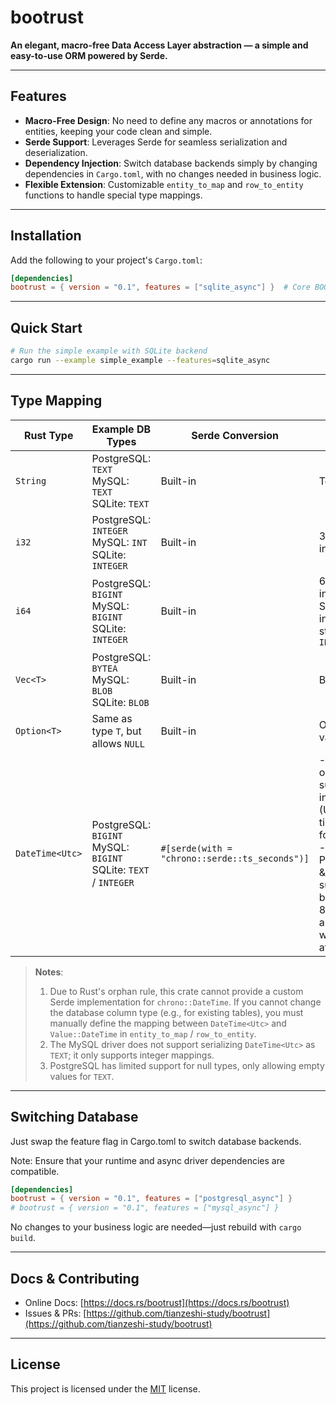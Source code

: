 # bootrust

**An elegant, macro-free Data Access Layer abstraction — a simple and easy-to-use ORM powered by Serde.**

---

## Features

* **Macro-Free Design**: No need to define any macros or annotations for entities, keeping your code clean and simple.
* **Serde Support**: Leverages Serde for seamless serialization and deserialization.
* **Dependency Injection**: Switch database backends simply by changing dependencies in `Cargo.toml`, with no changes needed in business logic.
* **Flexible Extension**: Customizable `entity_to_map` and `row_to_entity` functions to handle special type mappings.

---

## Installation

Add the following to your project's `Cargo.toml`:

```toml
[dependencies]
bootrust = { version = "0.1", features = ["sqlite_async"] }  # Core BOOTrust library with async sqlite support 
```

---

## Quick Start

```sh
# Run the simple example with SQLite backend
cargo run --example simple_example --features=sqlite_async
```

---

## Type Mapping

| Rust Type       | Example DB Types                                                      | Serde Conversion                               | Notes                                                                                                                                            |
| --------------- | --------------------------------------------------------------------- | ---------------------------------------------- | ------------------------------------------------------------------------------------------------------------------------------------------------ |
| `String`        | PostgreSQL: `TEXT`<br>MySQL: `TEXT`<br>SQLite: `TEXT`                 | Built-in | Text type                                                                                                                                        |
| `i32`           | PostgreSQL: `INTEGER`<br>MySQL: `INT`<br>SQLite: `INTEGER`            | Built-in | 32-bit integer                                                                                                                                   |
| `i64`           | PostgreSQL: `BIGINT`<br>MySQL: `BIGINT`<br>SQLite: `INTEGER`          | Built-in                                           | 64-bit integer; all SQLite integers are stored as `INTEGER`                                                                                      |
| `Vec<T>`        | PostgreSQL: `BYTEA`<br>MySQL: `BLOB`<br>SQLite: `BLOB`                | Built-in                                           | Binary data                                                                                                                                      |
| `Option<T>`     | Same as type `T`, but allows `NULL`                                   | Built-in                                           | Optional value                                                                                                                                   |
| `DateTime<Utc>` | PostgreSQL: `BIGINT`<br>MySQL: `BIGINT`<br>SQLite: `TEXT` / `INTEGER` | `#[serde(with = "chrono::serde::ts_seconds")]` | - MySQL: only supports integer (Unix timestamp) format.<br>- PostgreSQL & SQLite: supports both ISO-8601 text and integer with Serde attributes. |

> **Notes**:
>
> 1. Due to Rust's orphan rule, this crate cannot provide a custom Serde implementation for `chrono::DateTime`. If you cannot change the database column type (e.g., for existing tables), you must manually define the mapping between `DateTime<Utc>` and `Value::DateTime` in `entity_to_map` / `row_to_entity`.
> 2. The MySQL driver does not support serializing `DateTime<Utc>` as `TEXT`; it only supports integer mappings.
> 3. PostgreSQL has limited support for null types, only allowing empty values for `TEXT`.

---

## Switching Database

Just swap the feature flag in Cargo.toml to switch database backends.

Note: Ensure that your runtime and async driver dependencies are compatible.
```toml
[dependencies]
bootrust = { version = "0.1", features = ["postgresql_async"] }
# bootrust = { version = "0.1", features = ["mysql_async"] }
```

No changes to your business logic are needed—just rebuild with `cargo build`.

---

## Docs & Contributing

* Online Docs: [https://docs.rs/bootrust](https://docs.rs/bootrust)
* Issues & PRs: [https://github.com/tianzeshi-study/bootrust](https://github.com/tianzeshi-study/bootrust)

---

## License

This project is licensed under the [MIT](./LICENSE) license.
